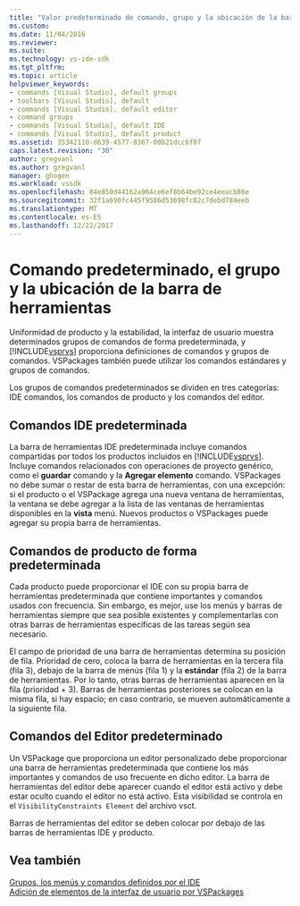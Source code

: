 ```yaml
---
title: "Valor predeterminado de comando, grupo y la ubicación de la barra de herramientas | Documentos de Microsoft"
ms.custom: 
ms.date: 11/04/2016
ms.reviewer: 
ms.suite: 
ms.technology: vs-ide-sdk
ms.tgt_pltfrm: 
ms.topic: article
helpviewer_keywords:
- commands [Visual Studio], default groups
- toolbars [Visual Studio], default
- commands [Visual Studio], default editor
- command groups
- commands [Visual Studio], default IDE
- commands [Visual Studio], default product
ms.assetid: 35342110-d639-4577-8367-00b21dcc6f07
caps.latest.revision: "30"
author: gregvanl
ms.author: gregvanl
manager: ghogen
ms.workload: vssdk
ms.openlocfilehash: 84e850d44162a964ce6ef8b64be92ce4eeacb86e
ms.sourcegitcommit: 32f1a690fc445f9586d53698fc82c7debd784eeb
ms.translationtype: MT
ms.contentlocale: es-ES
ms.lasthandoff: 12/22/2017
---
```

# <a name="default-command-group-and-toolbar-placement"></a>Comando predeterminado, el grupo y la ubicación de la barra de herramientas
Uniformidad de producto y la estabilidad, la interfaz de usuario muestra determinados grupos de comandos de forma predeterminada, y [!INCLUDE[vsprvs](../../code-quality/includes/vsprvs_md.md)] proporciona definiciones de comandos y grupos de comandos. VSPackages también puede utilizar los comandos estándares y grupos de comandos.  
  
 Los grupos de comandos predeterminados se dividen en tres categorías: IDE comandos, los comandos de producto y los comandos del editor.  
  
## <a name="default-ide-commands"></a>Comandos IDE predeterminada  
 La barra de herramientas IDE predeterminada incluye comandos compartidas por todos los productos incluidos en [!INCLUDE[vsprvs](../../code-quality/includes/vsprvs_md.md)]. Incluye comandos relacionados con operaciones de proyecto genérico, como el **guardar** comando y la **Agregar elemento** comando. VSPackages no debe sumar o restar de esta barra de herramientas, con una excepción: si el producto o el VSPackage agrega una nueva ventana de herramientas, la ventana se debe agregar a la lista de las ventanas de herramientas disponibles en la **vista** menú. Nuevos productos o VSPackages puede agregar su propia barra de herramientas.  
  
## <a name="default-product-commands"></a>Comandos de producto de forma predeterminada  
 Cada producto puede proporcionar el IDE con su propia barra de herramientas predeterminada que contiene importantes y comandos usados con frecuencia. Sin embargo, es mejor, use los menús y barras de herramientas siempre que sea posible existentes y complementarlas con otras barras de herramientas específicas de las tareas según sea necesario.  
  
 El campo de prioridad de una barra de herramientas determina su posición de fila. Prioridad de cero, coloca la barra de herramientas en la tercera fila (fila 3), debajo de la barra de menús (fila 1) y la **estándar** (fila 2) de la barra de herramientas. Por lo tanto, otras barras de herramientas aparecen en la fila (prioridad + 3). Barras de herramientas posteriores se colocan en la misma fila, si hay espacio; en caso contrario, se mueven automáticamente a la siguiente fila.  
  
## <a name="default-editor-commands"></a>Comandos del Editor predeterminado  
 Un VSPackage que proporciona un editor personalizado debe proporcionar una barra de herramientas predeterminada que contiene los más importantes y comandos de uso frecuente en dicho editor. La barra de herramientas del editor debe aparecer cuando el editor está activo y debe estar oculto cuando el editor no está activo. Esta visibilidad se controla en el `VisibilityConstraints Element` del archivo vsct.  
  
 Barras de herramientas del editor se deben colocar por debajo de las barras de herramientas IDE y producto.  
  
## <a name="see-also"></a>Vea también  
 [Grupos, los menús y comandos definidos por el IDE](../../extensibility/internals/ide-defined-commands-menus-and-groups.md)   
 [Adición de elementos de la interfaz de usuario por VSPackages](../../extensibility/internals/how-vspackages-add-user-interface-elements.md)